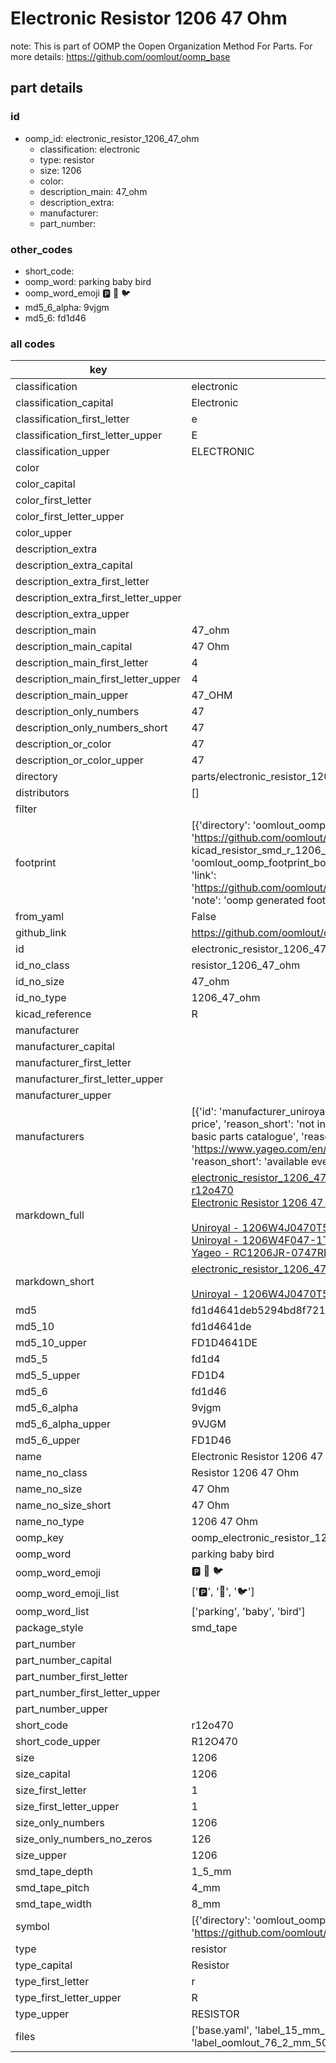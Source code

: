 # Electronic Resistor 1206 47 Ohm  

note: This is part of OOMP the Oopen Organization Method For Parts. For more details: https://github.com/oomlout/oomp_base

##  part details





### id
* oomp_id: electronic_resistor_1206_47_ohm
  * classification: electronic
  * type: resistor
  * size: 1206
  * color: 
  * description_main: 47_ohm
  * description_extra: 
  * manufacturer: 
  * part_number: 

### other_codes
* short_code: 
* oomp_word: parking baby bird
* oomp_word_emoji :parking: :baby: :bird:
* md5_6_alpha: 9vjgm
* md5_6: fd1d46

### all codes 
| key | value |  
| --- | --- |  
| classification | electronic |  
| classification_capital | Electronic |  
| classification_first_letter | e |  
| classification_first_letter_upper | E |  
| classification_upper | ELECTRONIC |  
| color |  |  
| color_capital |  |  
| color_first_letter |  |  
| color_first_letter_upper |  |  
| color_upper |  |  
| description_extra |  |  
| description_extra_capital |  |  
| description_extra_first_letter |  |  
| description_extra_first_letter_upper |  |  
| description_extra_upper |  |  
| description_main | 47_ohm |  
| description_main_capital | 47 Ohm |  
| description_main_first_letter | 4 |  
| description_main_first_letter_upper | 4 |  
| description_main_upper | 47_OHM |  
| description_only_numbers | 47 |  
| description_only_numbers_short | 47 |  
| description_or_color | 47 |  
| description_or_color_upper | 47 |  
| directory | parts/electronic_resistor_1206_47_ohm |  
| distributors | [] |  
| filter |  |  
| footprint | [{'directory': 'oomlout_oomp_footprint_bot/footprints/kicad_resistor_smd_r_1206_3216metric//working/working.kicad_mod', 'index': 0, 'link': 'https://github.com/oomlout/oomlout_oomp_footprint_bot/tree/main/foootprntss/kicad_resistor_smd_r_1206_3216metric', 'note': 'source footprint kicad_resistor_smd_r_1206_3216metric', 'oomp_key': 'oomp_kicad_resistor_smd_r_1206_3216metric'}, {'directory': 'oomlout_oomp_footprint_bot/footprints/oomlout_oomlout_oomp_part_footprints_r12o470_electronic_resistor_1206_47_ohm//working/working.kicad_mod', 'index': 1, 'link': 'https://github.com/oomlout/oomlout_oomp_footprint_bot/tree/main/foootprntss/oomlout_oomlout_oomp_part_footprints_r12o470_electronic_resistor_1206_47_ohm', 'note': 'oomp generated footprint', 'oomp_key': 'oomp_oomlout_oomlout_oomp_part_footprints_r12o470_electronic_resistor_1206_47_ohm'}] |  
| from_yaml | False |  
| github_link | https://github.com/oomlout/oomlout_oomp_part_src/tree/main/parts/electronic_resistor_1206_47_ohm/working |  
| id | electronic_resistor_1206_47_ohm |  
| id_no_class | resistor_1206_47_ohm |  
| id_no_size | 47_ohm |  
| id_no_type | 1206_47_ohm |  
| kicad_reference | R |  
| manufacturer |  |  
| manufacturer_capital |  |  
| manufacturer_first_letter |  |  
| manufacturer_first_letter_upper |  |  
| manufacturer_upper |  |  
| manufacturers | [{'id': 'manufacturer_uniroyal', 'link': '', 'name': 'Uniroyal', 'note': {'reason': 'did this one first, but not in jlc pcb basic parts and 1 percent are and they are the same price', 'reason_short': 'not in jlc basic parts'}, 'part_number': '1206W4J0470T5E'}, {'id': 'manufacturer_uniroyal', 'link': '', 'name': 'Uniroyal', 'note': {'reason': 'in the jlc basic parts catalogue', 'reason_short': 'jlc basic part'}, 'part_number': '1206W4F047-1T5E'}, {'id': 'manufacturer_yageo', 'link': 'https://www.yageo.com/en/Chart/Download/pdf/RC1206JR-0747RL', 'name': 'Yageo', 'note': {'reason': 'yageo is a commonly cross referenced part number', 'reason_short': 'available everywhere'}, 'part_number': 'RC1206JR-0747RL'}] |  
| markdown_full | [electronic_resistor_1206_47_ohm](https://github.com/oomlout/oomlout_oomp_part_src/tree/main/parts/electronic_resistor_1206_47_ohm/working)<br>[r12o470](https://github.com/oomlout/oomlout_oomp_part_src/tree/main/parts/electronic_resistor_1206_47_ohm/working)<br>[Electronic Resistor 1206 47 Ohm](https://github.com/oomlout/oomlout_oomp_part_src/tree/main/parts/electronic_resistor_1206_47_ohm/working)<br><br>[Uniroyal - 1206W4J0470T5E- not in jlc basic parts]() [(L)  ](https://www.lcsc.com/search?q=1206W4J0470T5E)[(D)  ](https://www.digikey.com/en/products?keywords=1206W4J0470T5E)[(M)  ](https://www.mouser.com/Search/Refine?Keyword=1206W4J0470T5E)[(N)  ](https://www.newark.com/search?st=1206W4J0470T5E)[(SZ)  ](https://so.szlcsc.com/global.html?k=1206W4J0470T5E)<br>[Uniroyal - 1206W4F047-1T5E- jlc basic part]() [(L)  ](https://www.lcsc.com/search?q=1206W4F047-1T5E)[(D)  ](https://www.digikey.com/en/products?keywords=1206W4F047-1T5E)[(M)  ](https://www.mouser.com/Search/Refine?Keyword=1206W4F047-1T5E)[(N)  ](https://www.newark.com/search?st=1206W4F047-1T5E)[(SZ)  ](https://so.szlcsc.com/global.html?k=1206W4F047-1T5E)<br>[Yageo - RC1206JR-0747RL- available everywhere](https://www.yageo.com/en/Chart/Download/pdf/RC1206JR-0747RL) [(L)  ](https://www.lcsc.com/search?q=RC1206JR-0747RL)[(D)  ](https://www.digikey.com/en/products?keywords=RC1206JR-0747RL)[(M)  ](https://www.mouser.com/Search/Refine?Keyword=RC1206JR-0747RL)[(N)  ](https://www.newark.com/search?st=RC1206JR-0747RL)[(SZ)  ](https://so.szlcsc.com/global.html?k=RC1206JR-0747RL)<br> |  
| markdown_short | [electronic_resistor_1206_47_ohm](https://github.com/oomlout/oomlout_oomp_part_src/tree/main/parts/electronic_resistor_1206_47_ohm/working)<br><br>[Uniroyal - 1206W4J0470T5E- not in jlc basic parts]()[Uniroyal - 1206W4F047-1T5E- jlc basic part]()[Yageo - RC1206JR-0747RL- available everywhere](https://www.yageo.com/en/Chart/Download/pdf/RC1206JR-0747RL) |  
| md5 | fd1d4641deb5294bd8f721084de3d44e |  
| md5_10 | fd1d4641de |  
| md5_10_upper | FD1D4641DE |  
| md5_5 | fd1d4 |  
| md5_5_upper | FD1D4 |  
| md5_6 | fd1d46 |  
| md5_6_alpha | 9vjgm |  
| md5_6_alpha_upper | 9VJGM |  
| md5_6_upper | FD1D46 |  
| name | Electronic Resistor 1206 47 Ohm |  
| name_no_class | Resistor 1206 47 Ohm |  
| name_no_size | 47 Ohm |  
| name_no_size_short | 47 Ohm |  
| name_no_type | 1206 47 Ohm |  
| oomp_key | oomp_electronic_resistor_1206_47_ohm |  
| oomp_word | parking baby bird |  
| oomp_word_emoji | :parking: :baby: :bird: |  
| oomp_word_emoji_list | [':parking:', ':baby:', ':bird:'] |  
| oomp_word_list | ['parking', 'baby', 'bird'] |  
| package_style | smd_tape |  
| part_number |  |  
| part_number_capital |  |  
| part_number_first_letter |  |  
| part_number_first_letter_upper |  |  
| part_number_upper |  |  
| short_code | r12o470 |  
| short_code_upper | R12O470 |  
| size | 1206 |  
| size_capital | 1206 |  
| size_first_letter | 1 |  
| size_first_letter_upper | 1 |  
| size_only_numbers | 1206 |  
| size_only_numbers_no_zeros | 126 |  
| size_upper | 1206 |  
| smd_tape_depth | 1_5_mm |  
| smd_tape_pitch | 4_mm |  
| smd_tape_width | 8_mm |  
| symbol | [{'directory': 'oomlout_oomp_symbol_bot/symbols/kicad_device_r//working/working.kicad_sym', 'index': 0, 'link': 'https://github.com/oomlout/oomlout_oomp_symbol_bot/tree/main/symbols/kicad_device_r', 'oomp_key': 'oomp_kicad_device_r'}] |  
| type | resistor |  
| type_capital | Resistor |  
| type_first_letter | r |  
| type_first_letter_upper | R |  
| type_upper | RESISTOR |  
| files | ['base.yaml', 'label_15_mm_30_mm.pdf', 'label_15_mm_30_mm.svg', 'label_76_2_mm_50_8_mm.pdf', 'label_76_2_mm_50_8_mm.svg', 'label_oomlout_76_2_mm_50_8_mm.pdf', 'label_oomlout_76_2_mm_50_8_mm.svg', 'readme.md', 'working.json', 'working.yaml'] |  
